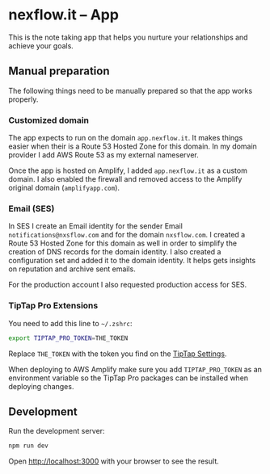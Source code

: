 # nexflow.it – App

This is the note taking app that helps you nurture your relationships and achieve your goals.

## Manual preparation

The following things need to be manually prepared so that the app works properly.

### Customized domain

The app expects to run on the domain `app.nexflow.it`. It makes things easier when their is a Route 53 Hosted Zone for this domain. In my domain provider I add AWS Route 53 as my external nameserver.

Once the app is hosted on Amplify, I added `app.nexflow.it` as a custom domain. I also enabled the firewall and removed access to the Amplify original domain (`amplifyapp.com`).

### Email (SES)

In SES I create an Email identity for the sender Email `notifications@nxsflow.com` and for the domain `nxsflow.com`. I created a Route 53 Hosted Zone for this domain as well in order to simplify the creation of DNS records for the domain identity. I also created a configuration set and added it to the domain identity. It helps gets insights on reputation and archive sent emails.

For the production account I also requested production access for SES.

### TipTap Pro Extensions

You need to add this line to `~/.zshrc`:

```zsh
export TIPTAP_PRO_TOKEN=THE_TOKEN
```

Replace `THE_TOKEN` with the token you find on the [TipTap Settings](https://cloud.tiptap.dev/pro-extensions).

When deploying to AWS Amplify make sure you add `TIPTAP_PRO_TOKEN` as an environment variable so the TipTap Pro packages can be installed when deploying changes.

## Development

Run the development server:

```zsh
npm run dev
```

Open [http://localhost:3000](http://localhost:3000) with your browser to see the result.
